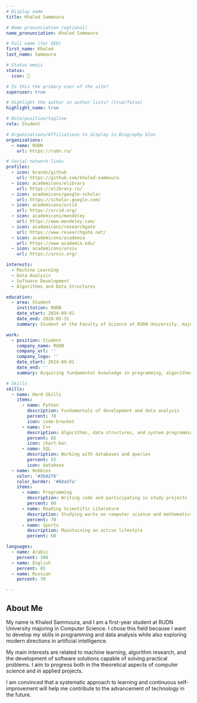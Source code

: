 ```yaml
---
# Display name
title: Khaled Sammoura

# Name pronunciation (optional)
name_pronunciation: Khaled Sammoura

# Full name (for SEO)
first_name: Khaled
last_name: Sammoura

# Status emoji
status:
  icon: 📖

# Is this the primary user of the site?
superuser: true

# Highlight the author in author lists? (true/false)
highlight_name: true

# Role/position/tagline
role: Student

# Organizations/Affiliations to display in Biography blox
organizations:
  - name: RUDN
    url: https://rudn.ru/

# Social network links
profiles:
  - icon: brands/github
    url: https://github.com/khaled-sammoura
  - icon: academicons/elibrary
    url: https://elibrary.ru/
  - icon: academicons/google-scholar
    url: https://scholar.google.com/
  - icon: academicons/orcid
    url: https://orcid.org/
  - icon: academicons/mendeley
    url: https://www.mendeley.com/
  - icon: academicons/researchgate
    url: https://www.researchgate.net/
  - icon: academicons/academia
    url: https://www.academia.edu/
  - icon: academicons/arxiv
    url: https://arxiv.org/

interests: 
  - Machine Learning
  - Data Analysis
  - Software Development
  - Algorithms and Data Structures

education:
  - area: Student
    institution: RUDN
    date_start: 2024-09-01
    date_end: 2028-05-31
    summary: Student at the Faculty of Science at RUDN University, majoring in Computer Science. Interested in modern programming technologies, artificial intelligence, and applied mathematics.

work:
  - position: Student
    company_name: RUDN
    company_url: ''
    company_logo: ''
    date_start: 2024-09-01
    date_end: ''
    summary: Acquiring fundamental knowledge in programming, algorithms, and data analysis. Learning programming languages and exploring the application of AI in various domains.

# Skills
skills:
  - name: Hard Skills
    items:
      - name: Python
        description: Fundamentals of development and data analysis
        percent: 70
        icon: code-bracket
      - name: C++
        description: Algorithms, data structures, and system programming
        percent: 65
        icon: chart-bar
      - name: SQL
        description: Working with databases and queries
        percent: 55
        icon: database
  - name: Hobbies
    color: '#3b82f6'
    color_border: '#60a5fa'
    items:
      - name: Programming
        description: Writing code and participating in study projects
        percent: 80
      - name: Reading Scientific Literature
        description: Studying works on computer science and mathematics
        percent: 70
      - name: Sports
        description: Maintaining an active lifestyle
        percent: 60

languages:
  - name: Arabic
    percent: 100
  - name: English
    percent: 85
  - name: Russian
    percent: 70

---
```


## About Me  

My name is Khaled Sammoura, and I am a first-year student at RUDN University majoring in Computer Science. I chose this field because I want to develop my skills in programming and data analysis while also exploring modern directions in artificial intelligence.  

My main interests are related to machine learning, algorithm research, and the development of software solutions capable of solving practical problems. I aim to progress both in the theoretical aspects of computer science and in applied projects.  

I am convinced that a systematic approach to learning and continuous self-improvement will help me contribute to the advancement of technology in the future.  

